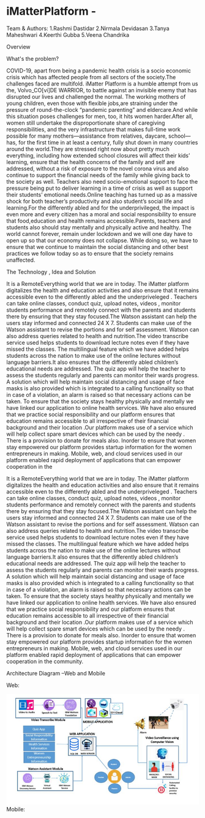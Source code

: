# iMatterPlatform - 
Team & Authors:
1.Rashmi Dastidar
2.Nirmala Devidasan
3.Tanya Maheshwari
4.Keerthi Gubba
5.Veena Chandrika

Overview

What's the problem?

COVID-19, apart from being a pandemic health crisis is a socio economic crisis which has affected people from all sectors of the society.The challenges faced are multifold. iMatter Platform is a humble attempt from us the, Volvo_CO[vi]DE WARRIOR, to battle against an invisible enemy that has disrupted our lives and challenged the normal. 
The working mothers of young children, even those with flexible jobs,are straining under the pressure of round-the-clock “pandemic parenting” and eldercare.And while this situation poses challenges for men, too, it hits women harder.After all, women still undertake the disproportionate share of caregiving responsibilities, and the very infrastructure that makes full-time work possible for many mothers—assistance from relatives, daycare, school—has, for the first time in at least a century, fully shut down in many countries around the world.They are stressed right now about pretty much everything, including how extended school closures will affect their kids’ learning, ensure that the health concerns of the family and self are addressed, without a risk of exposure to the novel corona virus and also continue to support the financial needs of the family while giving back to the society as well.
Teachers also need socio-emotional support to face the pressure being put to deliver learning in a time of crisis as well as support their students’ emotional needs.Online teaching has turned up as a massive shock for both teacher’s productivity and also student’s social life and learning.For the differently abled and for the underprivileged, the impact is even more and every citizen has a moral and social responsibility to ensure that food,education and health remains accessible.Parents, teachers and students also should stay mentally and physically active and healthy.
The world cannot forever, remain under lockdown and we will one day have to open up so that our economy does not collapse. While doing so, we have to ensure that we continue to maintain the social distancing and other best practices we follow today so as to ensure that the society remains unaffected.

The Technology , Idea and Solution

It is a RemoteEverything world that we are in today. The iMatter platform digitalizes the health and education activities and also ensure that it remains accessible even to the differently abled and the underpriveleged . Teachers can take online classes, conduct quiz, upload notes, videos , monitor students performance and remotely connect with the parents and students there by ensuring that they stay focused.The Watson assistant can help the users stay informed and connected 24 X 7. Students can make use of the Watson assistant to revise the portions and for self assessment. Watson can also address queries related to health and nutrition.The video transcribe service used helps students to download lecture notes even if they have missed the classes. The multilingual feature which we have added helps students across the nation to make use of the online lectures without language barriers.It also ensures that the differently abled children’s educational needs are addressed. The quiz app will help the teacher to assess the students regularly and parents can monitor their wards progress. A solution which will help maintain social distancing and usage of face masks is also provided which is integrated to a calling functionality so that in case of a violation, an alarm is raised so that necessary actions can be taken. To ensure that the society stays healthy physically and mentally we have linked our application to online health services. We have also ensured that we practice social responsibility and our platform ensures that education remains accessible to all irrespective of their financial background and their location .Our platform makes use of a service which will help collect spare smart devices which can be used by the needy . There is a provision to donate for meals also. Inorder to ensure that women stay empowered our platform provides startup information for the women entrepreneurs in making.
Mobile, web, and cloud services used in our platform enabled rapid deployment of applications that can empower cooperation in the 

It is a RemoteEverything world that we are in today. The iMatter platform digitalizes the health and education activities and also ensure that it remains accessible even to the differently abled and the underpriveleged . Teachers can take online classes, conduct quiz, upload notes, videos , monitor students performance and remotely connect with the parents and students there by ensuring that they stay focused.The Watson assistant can help the users stay informed and connected 24 X 7. Students can make use of the Watson assistant to revise the portions and for self assessment. Watson can also address queries related to health and nutrition.The video transcribe service used helps students to download lecture notes even if they have missed the classes. The multilingual feature which we have added helps students across the nation to make use of the online lectures without language barriers.It also ensures that the differently abled children’s educational needs are addressed. The quiz app will help the teacher to assess the students regularly and parents can monitor their wards progress. A solution which will help maintain social distancing and usage of face masks is also provided which is integrated to a calling functionality so that in case of a violation, an alarm is raised so that necessary actions can be taken. To ensure that the society stays healthy physically and mentally we have linked our application to online health services. We have also ensured that we practice social responsibility and our platform ensures that education remains accessible to all irrespective of their financial background and their location .Our platform makes use of a service which will help collect spare smart devices which can be used by the needy . There is a provision to donate for meals also. Inorder to ensure that women stay empowered our platform provides startup information for the women entrepreneurs in making.
Mobile, web, and cloud services used in our platform enabled rapid deployment of applications that can empower cooperation in the community. 

Architecture Diagram –Web and Mobile

Web:

![Web Application Architecture](/webArch.jpg)
Mobile:

